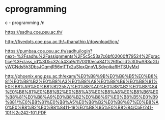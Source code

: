 # cprogramming
c - programming /n


https://sadhu.coe.psu.ac.th/

http://fivedots.coe.psu.ac.th/~thanathip.l/download/icp/

https://pumbaa.coe.psu.ac.th/sadhu/login?next=%2Fsadhu%2Fassignments%2F5c5c53a7c6bf02000ff79524%2Fpractice%3Fclass_id%3D5c32c543a9c1170010eca84f%26fbclid%3DIwAR3oGLiyWCNds5h3DbsJCqmjR56mTTx2uSloxQnpVLSdypikaflHTSUyMxI

http://phoenix.eng.psu.ac.th/exam/%E0%B8%9B%E0%B8%B5%E0%B8%81%E0%B8%B2%E0%B8%A3%E0%B8%A8%E0%B8%B6%E0%B8%81%E0%B8%A9%E0%B8%B22557/%E0%B8%A0%E0%B8%B2%E0%B8%84%E0%B8%81%E0%B8%B2%E0%B8%A3%E0%B8%A8%E0%B8%B6%E0%B8%81%E0%B8%A9%E0%B8%B2%E0%B8%97%E0%B8%B5%E0%B9%881/%E0%B8%81%E0%B8%A5%E0%B8%B2%E0%B8%87%E0%B8%A0%E0%B8%B2%E0%B8%8411-19%E0%B8%95%E0%B8%84/CoE/241-101%2c242-101.PDF
